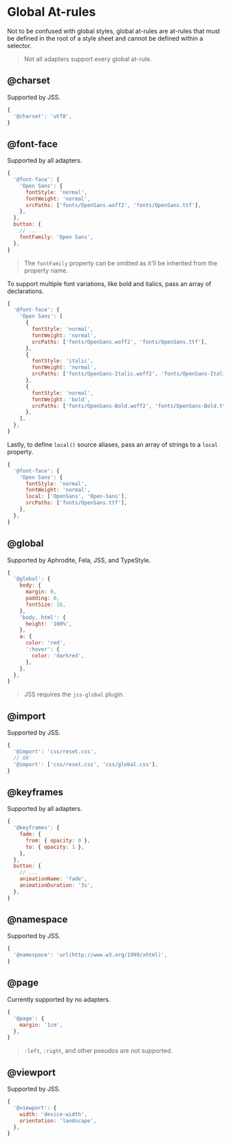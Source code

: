 # Global At-rules

Not to be confused with global styles, global at-rules are at-rules that must be defined in the
root of a style sheet and cannot be defined within a selector.

> Not all adapters support every global at-rule.

## @charset

Supported by JSS.

```javascript
{
  '@charset': 'utf8',
}
```

## @font-face

Supported by all adapters.

```javascript
{
  '@font-face': {
    'Open Sans': {
      fontStyle: 'normal',
      fontWeight: 'normal',
      srcPaths: ['fonts/OpenSans.woff2', 'fonts/OpenSans.ttf'],
    },
  },
  button: {
    // ...
    fontFamily: 'Open Sans',
  },
}
```

> The `fontFamily` property can be omitted as it'll be inherited from the property name.

To support multiple font variations, like bold and italics, pass an array of declarations.

```javascript
{
  '@font-face': {
    'Open Sans': [
      {
        fontStyle: 'normal',
        fontWeight: 'normal',
        srcPaths: ['fonts/OpenSans.woff2', 'fonts/OpenSans.ttf'],
      },
      {
        fontStyle: 'italic',
        fontWeight: 'normal',
        srcPaths: ['fonts/OpenSans-Italic.woff2', 'fonts/OpenSans-Italic.ttf'],
      },
      {
        fontStyle: 'normal',
        fontWeight: 'bold',
        srcPaths: ['fonts/OpenSans-Bold.woff2', 'fonts/OpenSans-Bold.ttf'],
      },
    ],
  },
}
```

Lastly, to define `local()` source aliases, pass an array of strings to a `local` property.

```javascript
{
  '@font-face': {
    'Open Sans': {
      fontStyle: 'normal',
      fontWeight: 'normal',
      local: ['OpenSans', 'Open-Sans'],
      srcPaths: ['fonts/OpenSans.ttf'],
    },
  },
}
```

## @global

Supported by Aphrodite, Fela, JSS, and TypeStyle.

```javascript
{
  '@global': {
    body: {
      margin: 0,
      padding: 0,
      fontSize: 16,
    },
    'body, html': {
      height: '100%',
    },
    a: {
      color: 'red',
      ':hover': {
        color: 'darkred',
      },
    },
  },
}
```

> JSS requires the `jss-global` plugin.

## @import

Supported by JSS.

```javascript
{
  '@import': 'css/reset.css',
  // OR
  '@import': ['css/reset.css', 'css/global.css'],
}
```

## @keyframes

Supported by all adapters.

```javascript
{
  '@keyframes': {
    fade: {
      from: { opacity: 0 },
      to: { opacity: 1 },
    },
  },
  button: {
    // ...
    animationName: 'fade',
    animationDuration: '3s',
  },
}
```

## @namespace

Supported by JSS.

```javascript
{
  '@namespace': 'url(http://www.w3.org/1999/xhtml)',
}
```

## @page

Currently supported by no adapters.

```javascript
{
  '@page': {
    margin: '1cm',
  },
}
```

> `:left`, `:right`, and other pseudos are not supported.

## @viewport

Supported by JSS.

```javascript
{
  '@viewport': {
    width: 'device-width',
    orientation: 'landscape',
  },
}
```
